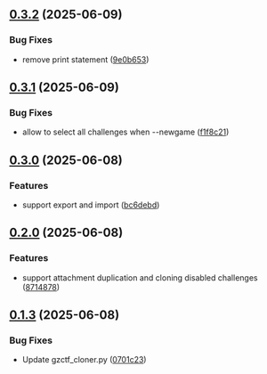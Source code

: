 ## [0.3.2](https://github.com/l4rm4nd/GZCTF-Cloner/compare/v0.3.1...v0.3.2) (2025-06-09)


### Bug Fixes

* remove print statement ([9e0b653](https://github.com/l4rm4nd/GZCTF-Cloner/commit/9e0b6533f21c119647f6138e0042d98af1715db9))

## [0.3.1](https://github.com/l4rm4nd/GZCTF-Cloner/compare/v0.3.0...v0.3.1) (2025-06-09)


### Bug Fixes

* allow to select all challenges when --newgame ([f1f8c21](https://github.com/l4rm4nd/GZCTF-Cloner/commit/f1f8c214e7a058555addf5a0f6b8ef7521bb0218))

## [0.3.0](https://github.com/l4rm4nd/GZCTF-Cloner/compare/v0.2.0...v0.3.0) (2025-06-08)


### Features

* support export and import ([bc6debd](https://github.com/l4rm4nd/GZCTF-Cloner/commit/bc6debdc091d7fe2765671960b093910dd18fc4a))

## [0.2.0](https://github.com/l4rm4nd/GZCTF-Cloner/compare/v0.1.3...v0.2.0) (2025-06-08)


### Features

* support attachment duplication and cloning disabled challenges ([8714878](https://github.com/l4rm4nd/GZCTF-Cloner/commit/87148785e040279cfa681b6b351cc77728a5790a))

## [0.1.3](https://github.com/l4rm4nd/GZCTF-Cloner/compare/v0.1.2...v0.1.3) (2025-06-08)


### Bug Fixes

* Update gzctf_cloner.py ([0701c23](https://github.com/l4rm4nd/GZCTF-Cloner/commit/0701c23365867e5f0cdfeba18a0799e04ff889a9))

